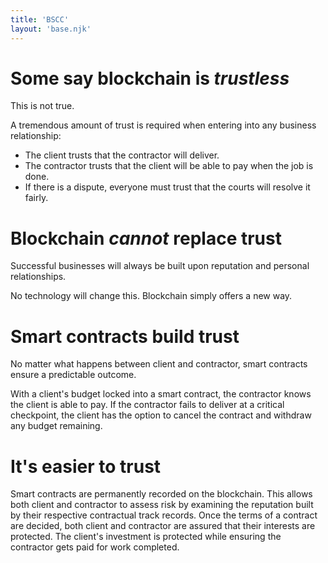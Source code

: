 ```yaml
---
title: 'BSCC'
layout: 'base.njk'
---
```


# Some say blockchain is _trustless_

This is not true.

A tremendous amount of trust is required when entering into any business relationship:

- The client trusts that the contractor will deliver.
- The contractor trusts that the client will be able to pay when the job is done.
- If there is a dispute, everyone must trust that the courts will resolve it fairly.

# Blockchain _cannot_ replace trust

Successful businesses will always be built upon reputation and personal relationships.

No technology will change this. Blockchain simply offers a new way.

# Smart contracts build trust

No matter what happens between client and contractor, smart contracts ensure a predictable outcome.

With a client's budget locked into a smart contract, the contractor knows the client is able to pay. If the contractor fails to deliver at a critical checkpoint, the client has the option to cancel the contract and withdraw any budget remaining.

# It's easier to trust

Smart contracts are permanently recorded on the blockchain. This allows both client and contractor to assess risk by examining the reputation built by their respective contractual track records. Once the terms of a contract are decided, both client and contractor are assured that their interests are protected. The client's investment is protected while ensuring the contractor gets paid for work completed.


